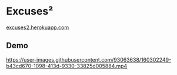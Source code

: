 # Excuses²
<a href=excuses2.herokuapp.com>excuses2.herokuapp.com</a>

## Demo
https://user-images.githubusercontent.com/93063638/160302249-b43cd670-1098-413d-9330-33825d005884.mp4
